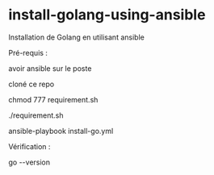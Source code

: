 # install-golang-using-ansible

Installation de Golang  en utilisant ansible

Pré-requis : 

avoir ansible sur le poste

cloné ce repo

chmod 777 requirement.sh

./requirement.sh

ansible-playbook  install-go.yml

Vérification : 

go --version

